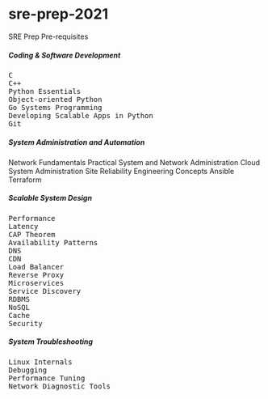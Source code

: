 # sre-prep-2021
SRE Prep Pre-requisites 


##### Coding & Software Development
<pre>
C 
C++
Python Essentials
Object-oriented Python 
Go Systems Programming 
Developing Scalable Apps in Python 
Git 
</pre>

##### System Administration and Automation
</pre>
Network Fundamentals
Practical System and Network Administration 
Cloud System Administration 
Site Reliability Engineering Concepts
Ansible 
Terraform 
</pre>

##### Scalable System Design
<pre>
Performance 
Latency 
CAP Theorem 
Availability Patterns
DNS 
CDN
Load Balancer 
Reverse Proxy 
Microservices 
Service Discovery 
RDBMS 
NoSQL 
Cache 
Security 
</pre>

##### System Troubleshooting
<pre>
Linux Internals 
Debugging 
Performance Tuning 
Network Diagnostic Tools
</pre>
